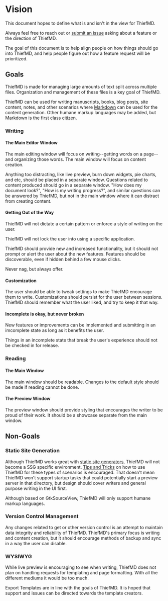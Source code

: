 # Vision

This document hopes to define what is and isn't in the view for ThiefMD.

Always feel free to reach out or [submit an issue](https://github.com/kmwallio/ThiefMD/issues) asking about a feature or the direction of ThiefMD.

The goal of this document is to help align people on how things should go into ThiefMD, and help people figure out how a feature request will be prioritized.

## Goals

ThiefMD is made for managing large amounts of text split across multiple files. Organization and management of these files is a key goal of ThiefMD.

ThiefMD can be used for writing manuscripts, books, blog posts, site content, notes, and other scenarios where [Markdown](https://daringfireball.net/projects/markdown) can be used for the content generation. Other humane markup languages may be added, but Markdown is the first class citizen.

### Writing

#### The Main Editor Window

The main editing window will focus on writing--getting words on a page--and organizing those words. The main window will focus on content creation.

Anything too distracting, like live preview, burn down widgets, pie charts, and etc, should be placed in a separate window. Questions related to content produced should go in a separate window. "How does my document look?", "How is my writing progress?", and similar questions can be answered by ThiefMD, but not in the main window where it can distract from creating content.

#### Getting Out of the Way

ThiefMD will not dictate a certain pattern or enforce a style of writing on the user.

ThiefMD will not lock the user into using a specific application.

ThiefMD should provide new and increased functionality, but it should not prompt or alert the user about the new features. Features should be discoverable, even if hidden behind a few mouse clicks.

Never nag, but always offer.

#### Customization

The user should be able to tweak settings to make ThiefMD encourage them to write. Customizations should persist for the user between sessions. ThiefMD should remember what the user liked, and try to keep it that way.

#### Incomplete is okay, but never broken

New features or improvements can be implemented and submitting in an imcomplete state as long as it benefits the user.

Things in an incomplete state that break the user's experience should not be checked in for release.

### Reading

#### The Main Window

The main window should be readable. Changes to the default style should be made if reading cannot be done.

#### The Preview Window

The preview window should provide styling that encourages the writer to be proud of their work.  It should be a showcase separate from the main window.

## Non-Goals

### Static Site Generation

Although ThiefMD works great with [static site generators](https://www.staticgen.com/), ThiefMD will not become a SSG specific environment. [Tips and Tricks](https://thiefmd.com/tips/jekyll) on how to use ThiefMD for these types of scenarios is encouraged. That doesn't mean ThiefMD won't support startup tasks that could potentially start a preview server in that directory, but design should cover writers and general purpose writing in the UI first.

Although based on GtkSourceView, ThiefMD will only support humane markup languages.

### Version Control Management

Any changes related to get or other version control is an attempt to maintain data integrity and reliability of ThiefMD. ThiefMD's primary focus is writing and content creation, but it should encourage methods of backup and sync in a way the user can disable.

### WYSIWYG

While live preview is encouraging to see when writing, ThiefMD does not plan on handling requests for templating and page formatting. With all the different mediums it would be too much.

Export Templates are in line with the goals of ThiefMD. It is hoped that support and issues can be directed towards the template creators.
